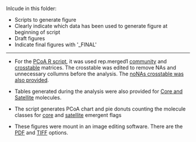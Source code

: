 Inlcude in this folder:

- Scripts to generate figure
- Clearly indicate which data has been used to generate figure at beginning of script
- Draft figures
- Indicate final figures with '_FINAL'


---

- For the [PCoA R script](https://github.com/WHONDRS-Crowdsourced-Manuscript-Effort/Topic1/blob/main/Fig3_beta.div_PCoA/script_PCoA.R), it was used rep.merged1 [community](https://github.com/WHONDRS-Crowdsourced-Manuscript-Effort/Topic1/blob/main/4_gather.thresholds/FTICR_commat_rep.merged1_2022-07-19.csv) and [crosstable](https://github.com/WHONDRS-Crowdsourced-Manuscript-Effort/Topic1/blob/main/4_gather.thresholds/FTICR_crosstable_rep.merged1_all_em.thres_2022-05-05.csv) matrices. The crosstable was edited to remove NAs and unnecessary collumns before the analysis. The [noNAs crosstable was also provided](https://github.com/WHONDRS-Crowdsourced-Manuscript-Effort/Topic1/blob/main/Fig3_beta.div_PCoA/generated%20_tables/FTICR_crosstable_rep.merged1_all_em.thres_2022-05-05noNA.csv).

- Tables generated during the analysis were also provided for [Core and Satellite](https://github.com/WHONDRS-Crowdsourced-Manuscript-Effort/Topic1/tree/main/Fig3_beta.div_PCoA/generated%20_tables) molecules.

- The script generates PCoA chart and pie donuts counting the molecule classes for [core](https://github.com/WHONDRS-Crowdsourced-Manuscript-Effort/Topic1/tree/main/Fig3_beta.div_PCoA/Figures/core) and [satellite](https://github.com/WHONDRS-Crowdsourced-Manuscript-Effort/Topic1/tree/main/Fig3_beta.div_PCoA/Figures/satellite) emergent flags

- These figures were mount in an image editing software. There are the [PDF](https://github.com/WHONDRS-Crowdsourced-Manuscript-Effort/Topic1/blob/main/Fig3_beta.div_PCoA/Figures/PCoA_mounted.pdf) and [TIFF](https://github.com/WHONDRS-Crowdsourced-Manuscript-Effort/Topic1/blob/main/Fig3_beta.div_PCoA/Figures/PCoA_mounted.tif) options.
